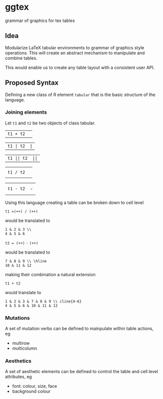 
<!-- README.md is generated from README.Rmd. Please edit that file -->

# ggtex

grammar of graphics for tex tables

## Idea

Modularize LaTeX tabular environments to grammar of graphics style
operations. This will create an abstract mechanism to manipulate and
combine tables.

This would enable us to create any table layout with a consistent user
API.

## Proposed Syntax

Defining a new class of R element `tabular` that is the basic structure
of the language.

### Joining elements

Let `t1` and `t2` be two objects of class
tabular.

|           |                                                                                                                                                   |
| :-------: | :-----------------------------------------------------------------------------------------------------------------------------------------------: |
| `t1 + t2` | <!--html_preserve--><i class="fas  fa-square "></i><!--/html_preserve--> <!--html_preserve--><i class="fas  fa-square "></i><!--/html_preserve--> |

|            |                                                                                                                                                        |
| :--------: | :----------------------------------------------------------------------------------------------------------------------------------------------------: |
| `t1 \| t2` | <!--html_preserve--><i class="fas  fa-square "></i><!--/html_preserve--> `\|` <!--html_preserve--><i class="fas  fa-square "></i><!--/html_preserve--> |

|              |                                                                                                                                                          |
| :----------: | :------------------------------------------------------------------------------------------------------------------------------------------------------: |
| `t1 \|\| t2` | <!--html_preserve--><i class="fas  fa-square "></i><!--/html_preserve--> `\|\|` <!--html_preserve--><i class="fas  fa-square "></i><!--/html_preserve--> |

|           |                                                                          |
| :-------: | :----------------------------------------------------------------------: |
|           | <!--html_preserve--><i class="fas  fa-square "></i><!--/html_preserve--> |
| `t1 / t2` |                                                                          |
|           | <!--html_preserve--><i class="fas  fa-square "></i><!--/html_preserve--> |

|           |                                                                          |
| :-------: | :----------------------------------------------------------------------: |
|           | <!--html_preserve--><i class="fas  fa-square "></i><!--/html_preserve--> |
| `t1 - t2` |                                    \-                                    |
|           | <!--html_preserve--><i class="fas  fa-square "></i><!--/html_preserve--> |

Using this language creating a table can be broken down to cell level

`t1
=(`<!--html_preserve--><i class="fas  fa-square "></i><!--/html_preserve-->`+`<!--html_preserve--><i class="fas  fa-square "></i><!--/html_preserve-->`+`<!--html_preserve--><i class="fas  fa-square "></i><!--/html_preserve-->`)
/
(`<!--html_preserve--><i class="fas  fa-square "></i><!--/html_preserve-->`+`<!--html_preserve--><i class="fas  fa-square "></i><!--/html_preserve-->`+`<!--html_preserve--><i class="fas  fa-square "></i><!--/html_preserve-->`)`

would be translated to

    1 & 2 & 3 \\
    4 & 5 & 6

`t2 =
(`<!--html_preserve--><i class="fas  fa-square "></i><!--/html_preserve-->`+`<!--html_preserve--><i class="fas  fa-square "></i><!--/html_preserve-->`+`<!--html_preserve--><i class="fas  fa-square "></i><!--/html_preserve-->`)`
`-`
`(`<!--html_preserve--><i class="fas  fa-square "></i><!--/html_preserve-->`+`<!--html_preserve--><i class="fas  fa-square "></i><!--/html_preserve-->`+`<!--html_preserve--><i class="fas  fa-square "></i><!--/html_preserve-->`)`

would be translated to

    7 & 8 & 9 \\ \hline
    10 & 11 & 12

making their combination a natural extension

`t1 + t2`

would translate to

    1 & 2 & 3 & 7 & 8 & 9 \\ cline{4-6}
    4 & 5 & 6 & 10 & 11 & 12

### Mutations

A set of mutation verbs can be defined to mainpulate within table
actions, eg

  - multirow
  - multicolumn

### Aesthetics

A set of aesthetic elements can be defined to control the table and cell
level attributes, eg

  - font: colour, size, face
  - background colour
